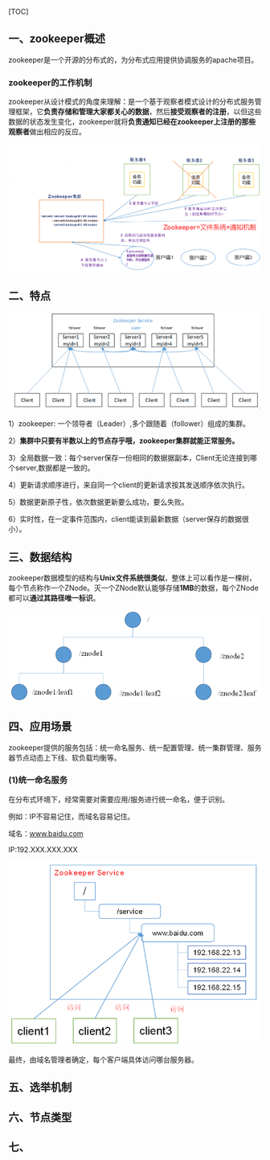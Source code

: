 [TOC]

## 一、zookeeper概述

zookeeper是一个开源的分布式的，为分布式应用提供协调服务的apache项目。

### zookeeper的工作机制

zookeeper从设计模式的角度来理解：是一个基于观察者模式设计的分布式服务管理框架，它**负责存储和管理大家都关心的数据**，然后**接受观察者的注册**，以但这些数据的状态发生变化，zookeeper就将**负责通知已经在zookeeper上注册的那些观察者**做出相应的反应。

![1562743479444](./assets/1562743479444.png)



## 二、特点

![1562744581524](./assets/1562744581524.png)

1）zookeeper: 一个领导者（Leader）,多个跟随着（follower）组成的集群。

2）**集群中只要有半数以上的节点存乎哦，zookeeper集群就能正常服务。**

3）全局数据一致：每个server保存一份相同的数据据副本，Client无论连接到哪个server,数据都是一致的。

4）更新请求顺序进行，来自同一个client的更新请求按其发送顺序依次执行。

5）数据更新原子性，依次数据更新要么成功，要么失败。

6）实时性，在一定事件范围内，client能读到最新数据（server保存的数据很小）。

## 三、数据结构

zookeeper数据模型的结构与**Unix文件系统很类似**，整体上可以看作是一棵树，每个节点称作一个ZNode。灭一个ZNode默认能够存储**1MB**的数据，每个ZNode都可以**通过其路径唯一标识**。

![1562745170770](assets/1562745170770.png)

## 四、应用场景

zookeeper提供的服务包括：统一命名服务、统一配置管理、统一集群管理、服务器节点动态上下线、软负载均衡等。

### (1)统一命名服务

在分布式环境下，经常需要对需要应用/服务进行统一命名，便于识别。

例如：IP不容易记住，而域名容易记住。

域名：www.baidu.com 

IP:192.XXX.XXX.XXX

![1562745484672](assets/1562745484672.png)

最终，由域名管理者确定，每个客户端具体访问哪台服务器。

## 五、选举机制

## 六、节点类型

## 七、




